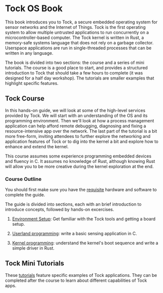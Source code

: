 # Tock OS Book

This book introduces you to Tock, a secure embedded operating system for sensor
networks and the Internet of Things. Tock is the first operating system to allow
multiple untrusted applications to run concurrently on a microcontroller-based
computer. The Tock kernel is written in Rust, a memory-safe systems language
that does not rely on a garbage collector. Userspace applications are run in
single-threaded processes that can be written in any language.

The book is divided into two sections: the course and a series of mini
tutorials. The course is a good place to start, and provides a structured
introduction to Tock that should take a few hours to complete (it was designed
for a half day workshop). The tutorials are smaller examples that highlight
specific features.

## Tock Course

In this hands-on guide, we will look at some of the high-level services provided
by Tock.  We will start with an understanding of the OS and its programming
environment.  Then we'll look at how a process management application can help
afford remote debugging, diagnosing and fixing a resource-intensive app over the
network.  The last part of the tutorial is a bit more free-form, inviting
attendees to further explore the networking and application features of Tock or
to dig into the kernel a bit and explore how to enhance and extend the kernel.

This course assumes some experience programming embedded devices and fluency in
C. It assumes no knowledge of Rust, although knowing Rust will allow you to be
more creative during the kernel exploration at the end.

### Course Outline

You should first make sure you have the [requisite](prerequisites.html)
hardware and software to complete the guide.

The guide is divided into sections, each with an brief introduction to
introduce concepts, followed by hands-on excercises.

1. [Environment Setup](environment.html): Get familiar with the Tock tools
   and getting a board setup.

2. [Userland programming](application.html): write a basic sensing application in C.

3. [Kernel programming](capsule.html): understand the kernel's boot sequence and
   write a simple driver in Rust.

## Tock Mini Tutorials

These [tutorials](./tutorials/tutorials.html) feature specific examples of Tock
applications. They can be completed after the course to learn about different
capabilities of Tock apps.
